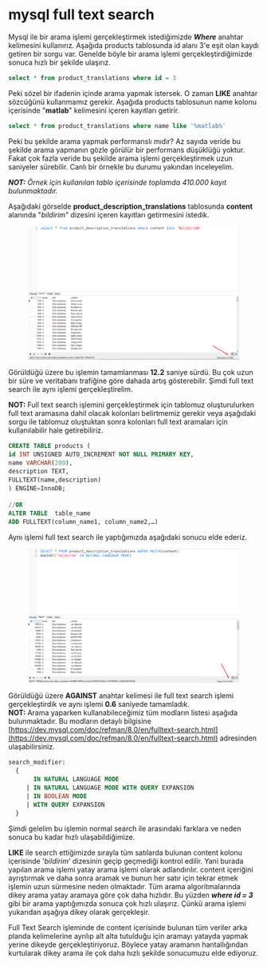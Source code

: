 # mysql full text search

Mysql ile bir arama işlemi gerçekleştirmek istediğimizde _**Where**_ anahtar kelimesini kullanırız. Aşağıda products tablosunda id alanı 3'e eşit olan kaydı getiren bir sorgu var. Genelde böyle bir arama işlemi gerçekleştirdiğimizde sonuca hızlı bir şekilde ulaşırız.&#x20;

```sql
select * from product_translations where id = 3
```

Peki sözel bir ifadenin içinde arama yapmak istersek. O zaman **LIKE** anahtar sözcüğünü kullanmamız gerekir. Aşağıda products tablosunun name kolonu içerisinde "**matlab**" kelimesini içeren kayıtları getirir.&#x20;

```sql
select * from product_translations where name like '%matlab%'
```

Peki bu şekilde arama yapmak performanslı mıdır? Az sayıda veride bu şekilde arama yapmanın gözle görülür bir performans düşüklüğü yoktur. Fakat çok fazla veride bu şekilde arama işlemi gerçekleştirmek uzun saniyeler sürebilir. Canlı bir örnekle bu durumu yakından inceleyelim.&#x20;

_**NOT:** Örnek için kullanılan tablo içerisinde toplamda 410.000 kayıt bulunmaktadır._&#x20;

Aşağıdaki görselde **product\_description\_translations** tablosunda **content** alanında "_bildirim_" dizesini içeren kayıtları getirmesini istedik.&#x20;

<figure><img src="../.gitbook/assets/full-text-test-1.png" alt=""><figcaption></figcaption></figure>

Görüldüğü üzere bu işlemin tamamlanması **12.2** saniye sürdü. Bu çok uzun bir süre ve veritabanı trafiğine göre dahada artış gösterebilir. Şimdi full text search ile aynı işlemi gerçekleştirelim.

**NOT:** Full text search işlemini gerçekleştirmek için tablomuz oluşturulurken full text aramasına dahil olacak kolonları belirtmemiz gerekir veya aşağıdaki sorgu ile tablomuz oluştuktan sonra kolonları full text aramaları için kullanılabilir hale getirebiliriz.

```sql
CREATE TABLE products (
id INT UNSIGNED AUTO_INCREMENT NOT NULL PRIMARY KEY, 
name VARCHAR(200), 
description TEXT, 
FULLTEXT(name,description)
) ENGINE=InnoDB;

//OR
ALTER TABLE  table_name  
ADD FULLTEXT(column_name1, column_name2,…)
```

Aynı işlemi full text search ile yaptığımızda aşağıdaki sonucu elde ederiz.

<figure><img src="../.gitbook/assets/full-text-test-2.png" alt=""><figcaption></figcaption></figure>

Görüldüğü üzere **AGAINST** anahtar kelimesi ile full text search işlemi gerçekleştirdik ve aynı işlemi **0.6** saniyede tamamladık. \
**NOT:** Arama yaparken kullanabileceğimiz tüm modların listesi aşağıda bulunmaktadır. Bu modların detaylı bilgisine [https://dev.mysql.com/doc/refman/8.0/en/fulltext-search.html](https://dev.mysql.com/doc/refman/8.0/en/fulltext-search.html) adresinden ulaşabilirsiniz.&#x20;

```sql
search_modifier:
  {
       IN NATURAL LANGUAGE MODE
     | IN NATURAL LANGUAGE MODE WITH QUERY EXPANSION
     | IN BOOLEAN MODE
     | WITH QUERY EXPANSION
  }
```

Şimdi gelelim bu işlemin normal search ile arasındaki farklara ve neden sonuca bu kadar hızlı ulaşabildiğimize.&#x20;

**LIKE** ile search ettiğimizde sırayla tüm satılarda bulunan content kolonu  içerisinde '_bildirim_' dizesinin geçip geçmediği kontrol edilir. Yani burada yapılan arama işlemi yatay arama işlemi olarak adlandırılır. content içeriğini ayrıştırmak ve daha sonra aramak ve bunun her satır için tekrar etmek işlemin uzun sürmesine neden olmaktadır. Tüm arama algoritmalarında dikey arama yatay aramaya göre çok daha hızlıdır. Bu yüzden _**where id = 3**_ gibi bir arama yaptığımızda sonuca çok hızlı ulaşırız. Çünkü arama işlemi yukarıdan aşağıya dikey olarak gerçekleşir.&#x20;

Full Text Search işleminde de content içerisinde bulunan tüm veriler arka planda kelimelerine ayrılıp alt alta tutulduğu için aramayı yatayda yapmak yerine dikeyde gerçekleştiriyoruz. Böylece yatay aramanın hantallığından kurtularak dikey arama ile çok daha hızlı şekilde sonucumuzu elde ediyoruz.&#x20;
